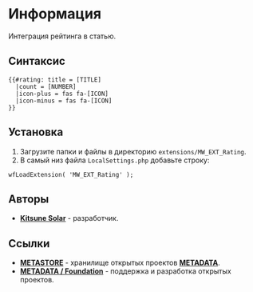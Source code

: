 # Информация

Интеграция рейтинга в статью.

## Синтаксис

```
{{#rating: title = [TITLE]
  |count = [NUMBER]
  |icon-plus = fas fa-[ICON]
  |icon-minus = fas fa-[ICON]
}}
```

## Установка

1. Загрузите папки и файлы в директорию `extensions/MW_EXT_Rating`.
2. В самый низ файла `LocalSettings.php` добавьте строку:

```
wfLoadExtension( 'MW_EXT_Rating' );
```

## Авторы

- [**Kitsune Solar**](https://kitsune.solar/) - разработчик.

## Ссылки

- [**METASTORE**](https://metastore.pro/) - хранилище открытых проектов [**METADATA**](https://metadata.foundation/).
- [**METADATA / Foundation**](https://metadata.foundation/) - поддержка и разработка открытых проектов.
